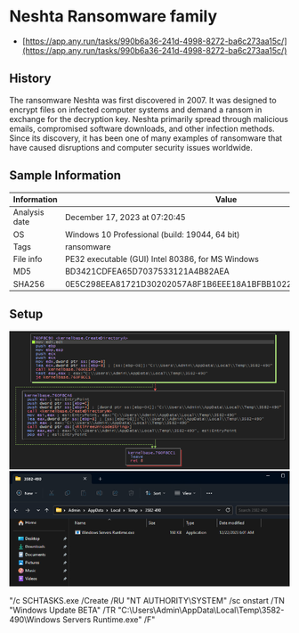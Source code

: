 # Neshta Ransomware family

* [https://app.any.run/tasks/990b6a36-241d-4998-8272-ba6c273aa15c/](https://app.any.run/tasks/990b6a36-241d-4998-8272-ba6c273aa15c/)

## History

The ransomware Neshta was first discovered in 2007. It was designed to encrypt files on infected computer systems and demand a ransom in exchange for the decryption key. Neshta primarily spread through malicious emails, compromised software downloads, and other infection methods. Since its discovery, it has been one of many examples of ransomware that have caused disruptions and computer security issues worldwide.

## Sample Information

| Information       | Value                                         |
|-------------------|-----------------------------------------------|
| Analysis date     | December 17, 2023 at 07:20:45                 |
| OS                | Windows 10 Professional (build: 19044, 64 bit)|
| Tags              | ransomware                                    |
| File info         | PE32 executable (GUI) Intel 80386, for MS Windows |
| MD5               | BD3421CDFEA65D7037533121A4B82AEA              |
| SHA256            | 0E5C298EEA81721D30202057A8F1B6EEE18A1BFBB102248F1E862A96128097B9 |


## Setup


![create-diectory](/images/neshta/neshta-01.png)
![create-diectory](/images/neshta/neshta-02.png)

"/c SCHTASKS.exe /Create /RU \"NT AUTHORITY\\SYSTEM\" /sc onstart /TN \"Windows Update BETA\" /TR \"C:\\Users\\Admin\\AppData\\Local\\Temp\\3582-490\\Windows Servers Runtime.exe\" /F"
